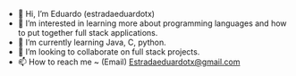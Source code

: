 - 👋 Hi, I’m Eduardo (estradaeduardotx)
- 👀 I’m interested in learning more about programming languages and how to put together full stack applications.
- 🌱 I’m currently learning Java, C, python.
- 💞️ I’m looking to collaborate on full stack projects.
- 📫 How to reach me ~ (Email) Estradaeduardotx@gmail.com
<!---
EstradaEduardoTx/EstradaEduardoTx is a ✨ special ✨ repository because its `README.md` (this file) appears on your GitHub profile.
You can click the Preview link to take a look at your changes.
--->
